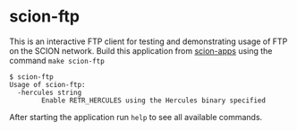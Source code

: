 # scion-ftp

This is an interactive FTP client for testing and demonstrating usage of FTP on the SCION network. Build this
application from [scion-apps](../../) using the command `make scion-ftp`

```
$ scion-ftp
Usage of scion-ftp:
  -hercules string
    	Enable RETR_HERCULES using the Hercules binary specified
```

After starting the application run `help` to see all available commands.
